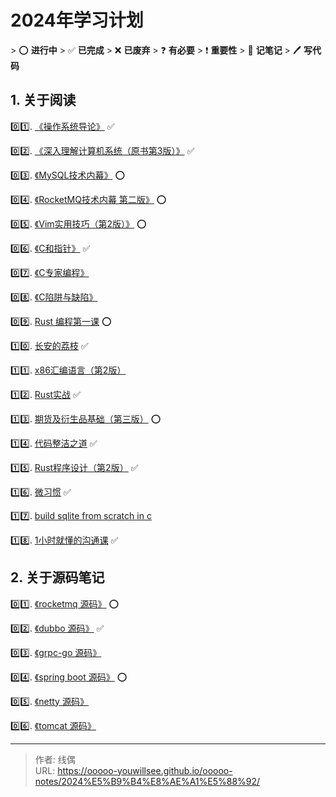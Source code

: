 # 2024年学习计划


&gt; :o: **进行中**
&gt; :white_check_mark: **已完成**
&gt; :x: **已废弃**
&gt; :question: **有必要**
&gt; :exclamation: **重要性**
&gt; :memo: **记笔记**
&gt; :pen: **写代码**

## 1. 关于阅读

:zero::one:. [《操作系统导论》](https://book.douban.com/subject/33463930/) :white_check_mark:

:zero::two:. [《深入理解计算机系统（原书第3版）》](https://book.douban.com/subject/26912767/) :white_check_mark:

:zero::three:. [《MySQL技术内幕》](https://book.douban.com/subject/24708143/) :o:

:zero::four:. [《RocketMQ技术内幕 第二版》](https://book.douban.com/subject/35626441/) :o:

:zero::five:. [《Vim实用技巧（第2版）》](https://book.douban.com/subject/26967597/) :o:

:zero::six:. [《C和指针》](https://book.douban.com/subject/3012360/) :white_check_mark:

:zero::seven:. [《C专家编程》](https://book.douban.com/subject/2377310/)

:zero::eight:. [《C陷阱与缺陷》](https://book.douban.com/subject/2778632/)

:zero::nine:. [Rust 编程第一课](https://time.geekbang.org/column/intro/100085301) :o:

:one::zero:. [长安的荔枝](https://book.douban.com/subject/36104107/) :white_check_mark:

:one::one:. [x86汇编语言（第2版）](https://book.douban.com/subject/36238072/)

:one::two:. [Rust实战](https://book.douban.com/subject/36059499/) :white_check_mark:

:one::three:. [期货及衍生品基础（第三版）](https://book.douban.com/subject/35729143/) :o:

:one::four:. [代码整洁之道](https://book.douban.com/subject/34986245/) :white_check_mark:

:one::five:. [Rust程序设计（第2版）](https://book.douban.com/subject/36547630/) :white_check_mark:

:one::six:. [微习惯](https://book.douban.com/subject/26877306/) :white_check_mark:

:one::seven:. [build sqlite from scratch in c](https://cstack.github.io/db_tutorial)

:one::eight:. [1小时就懂的沟通课](https://book.douban.com/subject/35256631/) :white_check_mark:

## 2. 关于源码笔记

:zero::one:. [《rocketmq 源码》](https://github.com/apache/rocketmq) :o:

:zero::two:. [《dubbo 源码》](https://github.com/apache/dubbo) :white_check_mark:

:zero::three:. [《grpc-go 源码》](https://github.com/grpc/grpc-go)

:zero::four:. [《spring boot 源码》](https://github.com/spring-projects/spring-boot) :o:

:zero::five:. [《netty 源码》](https://github.com/netty/netty)

:zero::six:. [《tomcat 源码》](https://github.com/apache/tomcat)

---

> 作者: 线偶  
> URL: https://ooooo-youwillsee.github.io/ooooo-notes/2024%E5%B9%B4%E8%AE%A1%E5%88%92/  

